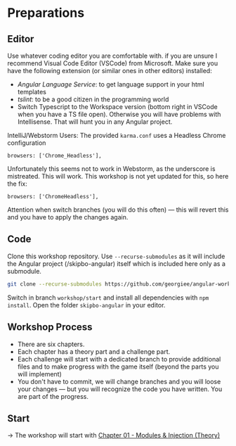 # Preparations

## Editor
Use whatever coding editor you are comfortable with. if you are unsure I recommend Visual Code Editor (VSCode) from Microsoft.
Make sure you have the following extension (or similar ones in other editors) installed:

+ *Angular Language Service*: to get language support in your html templates
+ *tslint*:  to be a good citizen in the programming world
+ Switch Typescript to the Workspace version (bottom right in VSCode when you have a TS file open). Otherwise you will have problems with Intellisense. That will hunt you in any Angular project.

IntelliJ/Webstorm Users:
The provided `karma.conf` uses a Headless Chrome configuration

```
browsers: ['Chrome_Headless'],
```

Unfortunately this seems not to work in Webstorm,
as the underscore is mistreated. This will work.
This workshop is not yet updated for this, so here the fix:


```
browsers: ['ChromeHeadless'],
```

Attention when switch branches (you will do this often) — this will revert this and you have to apply the changes again.

## Code
Clone this workshop repository. Use `--recurse-submodules` as it will include the Angular project (/skipbo-angular) itself which is included here only as a submodule.

```bash
git clone --recurse-submodules https://github.com/georgiee/angular-workshop-skipbo
```

Switch in branch `workshop/start` and install all dependencies with `npm install`.
Open the folder `skipbo-angular` in your editor.

## Workshop Process
+ There are six chapters.
+ Each chapter has a theory part and a challenge part.
+ Each challenge will start with a dedicated branch to provide additional files
and to make progress with the game itself (beyond the parts you will implement)
+ You don't have to commit, we will change branches and you will loose your changes — but you will recognize
the code you have written. You are part of the progress.

## Start
→ The workshop will start with [Chapter 01 - Modules & Injection (Theory)](theory/01-modules.md)
